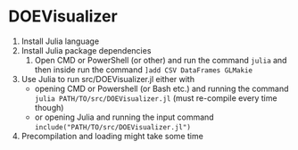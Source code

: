 # DOEVisualizer

1. Install Julia language
2. Install Julia package dependencies
   1. Open CMD or PowerShell (or other) and run the command `julia` and then inside run the command `]add CSV DataFrames GLMakie`
3. Use Julia to run src/DOEVisualizer.jl either with
   - opening CMD or Powershell (or Bash etc.) and running the command `julia PATH/TO/src/DOEVisualizer.jl` (must re-compile every time though)
   - or opening Julia and running the input command `include("PATH/TO/src/DOEVisualizer.jl")`
4. Precompilation and loading might take some time
